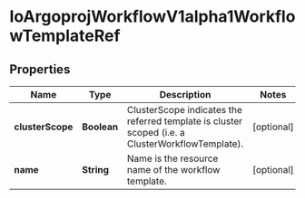 
# IoArgoprojWorkflowV1alpha1WorkflowTemplateRef

## Properties
Name | Type | Description | Notes
------------ | ------------- | ------------- | -------------
**clusterScope** | **Boolean** | ClusterScope indicates the referred template is cluster scoped (i.e. a ClusterWorkflowTemplate). |  [optional]
**name** | **String** | Name is the resource name of the workflow template. |  [optional]



